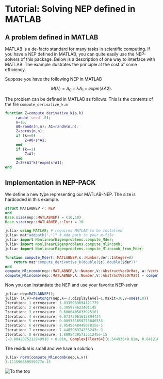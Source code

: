 # Tutorial: Solving NEP defined in MATLAB

## A problem defined in MATLAB

MATLAB is a de-facto standard for many tasks in scientific
computing.
If you have a NEP defined in MATLAB, you can quite easily
use the NEP-solvers of this package. Below is a description
of one way to interface with MATLAB. The example
illustrates the principle at the cost of some efficiency.

Suppose you have the following NEP in MATLAB
```math
M(\lambda)=A_0+\lambda A_1+expm(\lambda A2).
```
The problem can be defined in MATLAB as follows.
This is the contents of the file `compute_derivative_k.m`

```matlab
function Z=compute_derivative_k(s,k)
     randn('seed',0);
     n=10;
     A0=randn(n,n); A1=randn(n,n);
     Z=zeros(n,n);
     if (k==0)
         Z=A0+s*A1;
     end
     if (k==1)
         Z=A1;
     end
     Z=Z+(A1^k)*expm(s*A1);
end
```

## Implementation in NEP-PACK

We define a new type representing our MATLAB-NEP.
The size is hardcoded in this example.
```julia
struct MATLABNEP <: NEP
end
Base.size(nep::MATLABNEP) = (10,10)
Base.size(nep::MATLABNEP,::Int) = 10
```

```julia
julia> using MATLAB; # requires MATLAB to be installed
julia> mat"addpath('.')" # Add path to your m-file
julia> import NonlinearEigenproblems.compute_Mder;
julia> import NonlinearEigenproblems.compute_Mlincomb;
julia> import NonlinearEigenproblems.compute_Mlincomb_from_Mder;
```

```julia
function compute_Mder(::MATLABNEP,s::Number,der::Integer=0)
    return mat"compute_derivative_k(double($s),double($der))"
end
compute_Mlincomb(nep::MATLABNEP,λ::Number,V::AbstractVecOrMat, a::Vector) = compute_Mlincomb_from_Mder(nep,λ,V,a)
compute_Mlincomb(nep::MATLABNEP,λ::Number,V::AbstractVecOrMat) = compute_Mlincomb(nep,λ,V, ones(eltype(V),size(V,2)))
```
Now you can instantiate the NEP and use your favorite NEP-solver
```julia
julia> nep=MATLABNEP();
julia> (λ,v)=newtonqr(nep,λ=-3,displaylevel=1,maxit=30,v=ones(10))
Iteration: 1 errmeasure: 1.0335933094121779
Iteration: 2 errmeasure: 0.305924622401145
Iteration: 3 errmeasure: 0.6000405833925101
Iteration: 4 errmeasure: 0.07375061613894424
Iteration: 5 errmeasure: 0.009351656273646538
Iteration: 6 errmeasure: 8.954564844507815e-5
Iteration: 7 errmeasure: 7.446596374256243e-9
Iteration: 8 errmeasure: 1.8095439571351245e-15
(-0.8842075212949918 + 0.0im, Complex{Float64}[0.544936+0.0im, 0.641218+0.0im, 0.089366+0.0im, -0.0975048+0.0im, 0.133397+0.0im, 1.0+0.0im, -0.836009+0.0im, -0.00753176+0.0im, 0.270149+0.0im, -0.664448+0.0im], [0.354722, -0.0659026, -0.465767, 0.079273, -0.524316, -0.372411, -0.0129146, -0.386585, -0.140157, 0.252488])
```
The residual is small and we have a solution
```julia
julia> norm(compute_Mlincomb(nep,λ,v))
3.111596859559977e-15
```
![To the top](http://jarlebring.se/onepixel.png?NEPPACKDOC_MATLAB1)
